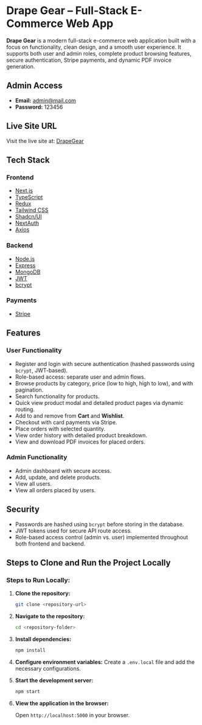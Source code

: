 # Drape Gear – Full-Stack E-Commerce Web App

**Drape Gear** is a modern full-stack e-commerce web application built with a focus on functionality, clean design, and a smooth user experience. It supports both user and admin roles, complete product browsing features, secure authentication, Stripe payments, and dynamic PDF invoice generation.

## Admin Access

- **Email:** admin@mail.com
- **Password:** 123456

## Live Site URL

Visit the live site at: [DrapeGear](https://drape-gear.vercel.app)

## Tech Stack

### Frontend
- [Next.js](https://nextjs.org/)
- [TypeScript](https://www.typescriptlang.org/)
- [Redux](https://redux.js.org/)
- [Tailwind CSS](https://tailwindcss.com/)
- [Shadcn/UI](https://ui.shadcn.com/)
- [NextAuth](https://next-auth.js.org/)
- [Axios](https://axios-http.com/)

### Backend
- [Node.js](https://nodejs.org/)
- [Express](https://expressjs.com/)
- [MongoDB](https://www.mongodb.com/)
- [JWT](https://jwt.io/)
- [bcrypt](https://github.com/kelektiv/node.bcrypt.js)

### Payments
- [Stripe](https://stripe.com/)

## Features

### User Functionality
- Register and login with secure authentication (hashed passwords using `bcrypt`, JWT-based).
- Role-based access: separate user and admin flows.
- Browse products by category, price (low to high, high to low), and with pagination.
- Search functionality for products.
- Quick view product modal and detailed product pages via dynamic routing.
- Add to and remove from **Cart** and **Wishlist**.
- Checkout with card payments via Stripe.
- Place orders with selected quantity.
- View order history with detailed product breakdown.
- View and download PDF invoices for placed orders.

### Admin Functionality
- Admin dashboard with secure access.
- Add, update, and delete products.
- View all users.
- View all orders placed by users.

## Security
- Passwords are hashed using `bcrypt` before storing in the database.
- JWT tokens used for secure API route access.
- Role-based access control (admin vs. user) implemented throughout both frontend and backend.

## Steps to Clone and Run the Project Locally

### Steps to Run Locally:

1. **Clone the repository:**

    ```bash
    git clone <repository-url>
    ```

2. **Navigate to the repository:**

    ```bash
    cd <repository-folder>
    ```

3. **Install dependencies:**

    ```bash
    npm install
    ```

4. **Configure environment variables:** Create a `.env.local` file and add the necessary configurations.

5. **Start the development server:**

    ```bash
    npm start
    ```

6. **View the application in the browser:**

    Open `http://localhost:5000` in your browser.
